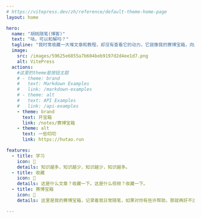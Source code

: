 ```yaml
---
# https://vitepress.dev/zh/reference/default-theme-home-page
layout: home

hero:
  name: "胡桃随笔(博客)"
  text: "咕，可以和解吗？"
  tagline: "我时常收藏一大堆文章和教程，却没有查看它的动力，它就像我的赛博宝箱，向未知的人们炫耀。"
  image: 
    src: /images/59625e6855a7b604beb9197d2d4ee1d7.png
    alt: VitePress
  actions:
    #这里的theme是按钮主题
    # - theme: brand
    #   text: Markdown Examples
    #   link: /markdown-examples
    # - theme: alt
    #   text: API Examples
    #   link: /api-examples
    - theme: brand
      text: 开宝箱
      link: /notes/赛博宝箱
    - theme: alt
      text: 一些叨叨
      link: https://hutao.run

features:
  - title: 学习
    icon: 🥰
    details: 知识越多，知识越少，知识越少，知识越多。
  - title: 收藏
    icon: 🤔
    details: 这是什么文章？收藏一下。这是什么视频？收藏一下。
  - title: 赛博宝箱
    icon: 🤯
    details: 这里是我的赛博宝箱，记录着我日常随笔，如果对你有些许帮助，那就再好不过了。

---
```


